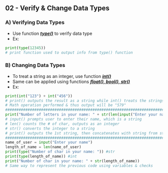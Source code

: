 ## 02 - Verify & Change Data Types

### A) Verifying Data Types
- Use function <u>***type()***</u> to verify data type
- Ex:
~~~python
print(type(12345))
# print function used to output info from type() function
~~~

### B) Changing Data Types
- To treat a string as an integer, use function  <u>***int()***</u>
- Same can be applied using functions <u>***float(), bool(), str()***</u> 
- Ex:
~~~python
print(int("123") + int("456"))
# print() outputs the result as a string while int() treats the strings as int,
# Math operation performed & thus output will be "579"
###################################################################################
print("Number of letters in your name: " + str(len(input("Enter your name"))))
# input() prompts user to enter their name, which is a string
# len() counts the # of char, outputs as an integer
# str() converts the integer to a string
# print() outputs the 1st string, then concatenates with string from str() function
###################################################################################
name_of_user = input("Enter your name")
length_of_name = len(name_of_user)
print(type("Number of char in your name: ")) #str
print(type(length_of_name)) #int
print("Number of char in your name: " + str(length_of_name))
# Same way to represent the previous code using variables & checks
~~~